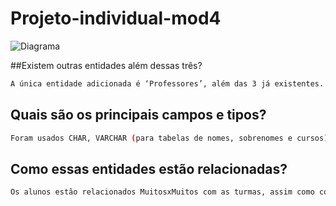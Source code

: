 # Projeto-individual-mod4
![Diagrama](![image](https://user-images.githubusercontent.com/92075470/211962261-2c00b449-6ec3-4b83-91e3-e9d07256a0ae.png))


##Existem outras entidades além dessas três?
```sh
A única entidade adicionada é ‘Professores’, além das 3 já existentes.
```

## Quais são os principais campos e tipos?
```sh
Foram usados CHAR, VARCHAR (para tabelas de nomes, sobrenomes e cursos) e INT para as colunas.
```

## Como essas entidades estão relacionadas?
```sh
Os alunos estão relacionados MuitosxMuitos com as turmas, assim como com os professores e os professores com os alunos. A tabela ‘cursos’ está relacionada 1xMuitos com as turmas.
```
